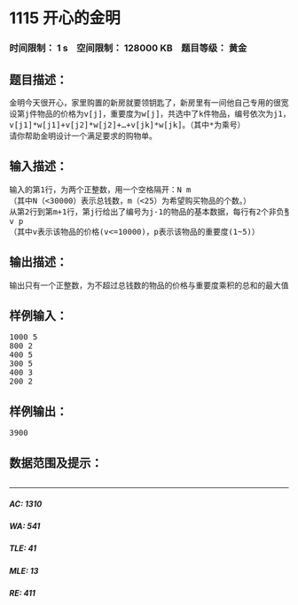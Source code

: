 # 1115 开心的金明   
### 时间限制： 1 s&nbsp;&nbsp;&nbsp;&nbsp;空间限制： 128000 KB&nbsp;&nbsp;&nbsp;&nbsp;题目等级： 黄金  
## 题目描述：  

<pre>
金明今天很开心，家里购置的新房就要领钥匙了，新房里有一间他自己专用的很宽敞的房间。更让他高兴的是，妈妈昨天对他说：“你的房间需要购买哪些物品，怎么布置，你说了算，只要不超过N元钱就行”。今天一早金明就开始做预算，但是他想买的东西太多了，肯定会超过妈妈限定的N元。于是，他把每件物品规定了一个重要度，分为5等：用整数1~5表示，第5等最重要。他还从因特网上查到了每件物品的价格（都是整数元）。他希望在不超过N元（可以等于N元）的前提下，使每件物品的价格与重要度的乘积的总和最大。
设第j件物品的价格为v[j]，重要度为w[j]，共选中了k件物品，编号依次为j1，j2，……，jk，则所求的总和为：
v[j1]*w[j1]+v[j2]*w[j2]+…+v[jk]*w[jk]。（其中*为乘号）
请你帮助金明设计一个满足要求的购物单。
</pre>
  
  
## 输入描述：  

<pre>
输入的第1行，为两个正整数，用一个空格隔开：N m
（其中N（<30000）表示总钱数，m（<25）为希望购买物品的个数。）
从第2行到第m+1行，第j行给出了编号为j-1的物品的基本数据，每行有2个非负整数
v p
（其中v表示该物品的价格(v<=10000)，p表示该物品的重要度(1~5)）
</pre>
  
  
## 输出描述：  

<pre>
输出只有一个正整数，为不超过总钱数的物品的价格与重要度乘积的总和的最大值（<100000000）。
</pre>
  
  
## 样例输入：  

<pre>
1000 5
800 2
400 5
300 5
400 3
200 2
</pre>
  
  
## 样例输出：  

<pre>
3900
</pre>
  
  
## 数据范围及提示：  

<pre>
</pre>
  
  
***  

##### AC: 1310  
##### WA: 541  
##### TLE: 41  
##### MLE: 13  
##### RE: 411  
